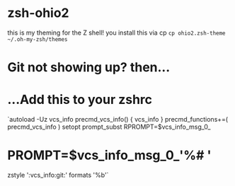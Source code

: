 # zsh-ohio2
this is my theming for the Z shell!
you install this via cp
`cp ohio2.zsh-theme ~/.oh-my-zsh/themes`
# Git not showing up? then...
# ...Add this to your zshrc
`autoload -Uz vcs_info
precmd_vcs_info() { vcs_info }
precmd_functions+=( precmd_vcs_info )
setopt prompt_subst
RPROMPT=\$vcs_info_msg_0_
# PROMPT=\$vcs_info_msg_0_'%# '
zstyle ':vcs_info:git:' formats '%b'`

